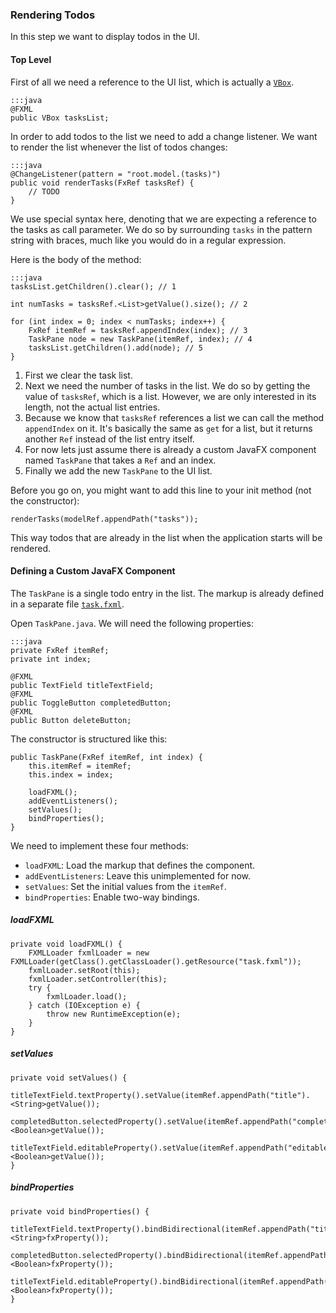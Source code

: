 ### Rendering Todos

In this step we want to display todos in the UI.

#### Top Level

First of all we need a reference to the UI list, which is actually a [`VBox`][1].

    :::java
    @FXML
    public VBox tasksList;

In order to add todos to the list we need to add a change listener.
We want to render the list whenever the list of todos changes:

    :::java
    @ChangeListener(pattern = "root.model.(tasks)")
    public void renderTasks(FxRef tasksRef) {
        // TODO
    }

We use special syntax here, denoting that we are expecting a reference to the tasks as call parameter.
We do so by surrounding `tasks` in the pattern string with braces, much like you would do in a regular expression.

Here is the body of the method:

    :::java
    tasksList.getChildren().clear(); // 1

    int numTasks = tasksRef.<List>getValue().size(); // 2

    for (int index = 0; index < numTasks; index++) {
        FxRef itemRef = tasksRef.appendIndex(index); // 3
        TaskPane node = new TaskPane(itemRef, index); // 4
        tasksList.getChildren().add(node); // 5
    }

1. First we clear the task list.
2. Next we need the number of tasks in the list. We do so by getting the value of `tasksRef`, which is a list.
However, we are only interested in its length, not the actual list entries.
3. Because we know that `tasksRef` references a list we can call the method `appendIndex` on it.
It's basically the same as `get` for a list, but it returns another `Ref` instead of the list entry itself.
4. For now lets just assume there is already a custom JavaFX component named `TaskPane` that takes a `Ref` and an index.
5. Finally we add the new `TaskPane` to the UI list.

Before you go on, you might want to add this line to your init method (not the constructor):

    renderTasks(modelRef.appendPath("tasks"));

This way todos that are already in the list when the application starts will be rendered.

#### Defining a Custom JavaFX Component

The `TaskPane` is a single todo entry in the list. The markup is already defined in a separate file [`task.fxml`][2].

Open `TaskPane.java`. We will need the following properties:

    :::java
    private FxRef itemRef;
    private int index;

    @FXML
    public TextField titleTextField;
    @FXML
    public ToggleButton completedButton;
    @FXML
    public Button deleteButton;

The constructor is structured like this:

    public TaskPane(FxRef itemRef, int index) {
        this.itemRef = itemRef;
        this.index = index;

        loadFXML();
        addEventListeners();
        setValues();
        bindProperties();
    }

We need to implement these four methods:

* `loadFXML`: Load the markup that defines the component.
* `addEventListeners`: Leave this unimplemented for now.
* `setValues`: Set the initial values from the `itemRef`.
* `bindProperties`: Enable two-way bindings.

##### loadFXML

    private void loadFXML() {
        FXMLLoader fxmlLoader = new FXMLLoader(getClass().getClassLoader().getResource("task.fxml"));
        fxmlLoader.setRoot(this);
        fxmlLoader.setController(this);
        try {
            fxmlLoader.load();
        } catch (IOException e) {
            throw new RuntimeException(e);
        }
    }

##### setValues

    private void setValues() {
        titleTextField.textProperty().setValue(itemRef.appendPath("title").<String>getValue());
        completedButton.selectedProperty().setValue(itemRef.appendPath("completed").<Boolean>getValue());
        titleTextField.editableProperty().setValue(itemRef.appendPath("editable").<Boolean>getValue());
    }

##### bindProperties

    private void bindProperties() {
        titleTextField.textProperty().bindBidirectional(itemRef.appendPath("title").<String>fxProperty());
        completedButton.selectedProperty().bindBidirectional(itemRef.appendPath("completed").<Boolean>fxProperty());
        titleTextField.editableProperty().bindBidirectional(itemRef.appendPath("editable").<Boolean>fxProperty());
    }

[1]: http://docs.oracle.com/javafx/2/api/javafx/scene/layout/VBox.html
[2]: https://github.com/ankor-io/ankor-todo/blob/fx-step-5/todo-fx/src/main/resources/task.fxml